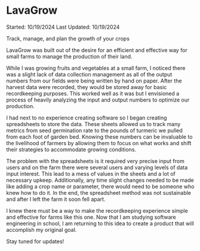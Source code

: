# LavaGrow

Started: 10/19/2024
Last Updated: 10/19/2024

Track, manage, and plan the growth of your crops

LavaGrow was built out of the desire for an efficient and effective way for small farms to manage the production of their land. 

While I was growing fruits and vegetables at a small farm, I noticed there was a slight lack of data collection management as all of the output numbers from our fields were being written by hand on paper. After the harvest data were recorded, they would be stored away for basic recordkeeping purposes. This worked well as it was but I envisioned a process of heavily analyzing the input and output numbers to optimize our production. 

I had next to no experience creating software so I began creating spreadsheets to store the data. These sheets allowed us to track many metrics from seed germination rate to the pounds of turmeric we pulled from each foot of garden bed. Knowing these numbers can be invaluable to the livelihood of farmers by allowing them to focus on what works and shift their strategies to accommodate growing conditions.  

The problem with the spreadsheets is it required very precise input from users and on the farm there were several users and varying levels of data input interest. This lead to a mess of values in the sheets and a lot of necessary upkeep. Additionally, any time slight changes needed to be made like adding a crop name or parameter, there would need to be someone who knew how to do it. In the end, the spreadsheet method was not sustainable and after I left the farm it soon fell apart.

I knew there must be a way to make the recordkeeping experience simple and effective for farms like this one. Now that I am studying software engineering in school, I am returning to this idea to create a product that will accomplish my original goal.

Stay tuned for updates!
